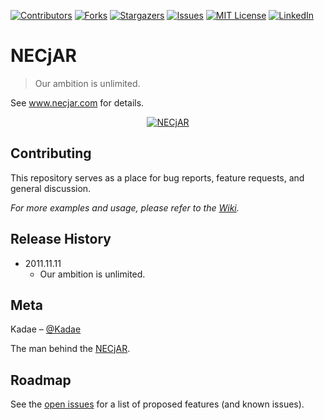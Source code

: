 
<!-- PROJECT SHIELDS -->
<!--
*** I'm using markdown "reference style" links for readability.
*** Reference links are enclosed in brackets [ ] instead of parentheses ( ).
*** See the bottom of this document for the declaration of the reference variables
*** for contributors-url, forks-url, etc. This is an optional, concise syntax you may use.
*** https://www.markdownguide.org/basic-syntax/#reference-style-links
-->
[![Contributors][contributors-shield]][contributors-url]
[![Forks][forks-shield]][forks-url]
[![Stargazers][stars-shield]][stars-url]
[![Issues][issues-shield]][issues-url]
[![MIT License][license-shield]][license-url]
[![LinkedIn][linkedin-shield]][linkedin-url]

# NECjAR
> Our ambition is unlimited.

See www.necjar.com for details.

<p align="center">
  <a href="https://necjar.com">
    <img src="https://necjar.com/j/materials/icons/icon-necjar.jpg" alt="NECjAR" width="auto" height="auto" />
  </a>
</p>

## Contributing

This repository serves as a place for bug reports, feature requests, and general discussion.

_For more examples and usage, please refer to the [Wiki](https://wiki.necjar.com/NECjAR)._

## Release History

* 2011.11.11
    * Our ambition is unlimited.

## Meta

Kadae – [@Kadae](https://twitter.com/Kadae)

The man behind the [NECjAR](https://necjar.com).

<!-- ROADMAP -->
## Roadmap

See the [open issues](https://github.com/NECjAR/COM/issues) for a list of proposed features (and known issues).

<!-- MARKDOWN LINKS & IMAGES -->
<!-- https://www.markdownguide.org/basic-syntax/#reference-style-links -->
[contributors-shield]: https://img.shields.io/github/contributors/NECjAR/COM.svg?style=for-the-badge
[contributors-url]: https://github.com/NECjAR/COM/graphs/contributors
[forks-shield]: https://img.shields.io/github/forks/NECjAR/COM.svg?style=for-the-badge
[forks-url]: https://github.com/NECjAR/COM/network/members
[stars-shield]: https://img.shields.io/github/stars/NECjAR/COM.svg?style=for-the-badge
[stars-url]: https://github.com/NECjAR/COM/stargazers
[issues-shield]: https://img.shields.io/github/issues/NECjAR/COM.svg?style=for-the-badge
[issues-url]: https://github.com/NECjAR/COM/issues
[license-shield]: https://img.shields.io/github/license/NECjAR/COM.svg?style=for-the-badge
[license-url]: https://github.com/NECjAR/COM/blob/main/LICENSE.txt
[linkedin-shield]: https://img.shields.io/badge/-LinkedIn-black.svg?style=for-the-badge&logo=linkedin&colorB=555
[linkedin-url]: https://linkedin.com/in/Kadae
[necjar]: https://necjar.com
[wiki]: https://wiki.necjar.com/NECjAR
